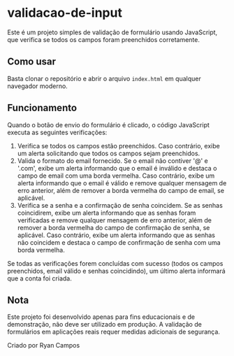 # validacao-de-input
Este é um projeto simples de validação de formulário usando JavaScript, que verifica se todos os campos foram preenchidos corretamente.

## Como usar

Basta clonar o repositório e abrir o arquivo `index.html` em qualquer navegador moderno.

## Funcionamento

Quando o botão de envio do formulário é clicado, o código JavaScript executa as seguintes verificações:

1. Verifica se todos os campos estão preenchidos. Caso contrário, exibe um alerta solicitando que todos os campos sejam preenchidos.
2. Valida o formato do email fornecido. Se o email não contiver '@' e '.com', exibe um alerta informando que o email é inválido e destaca o campo de email com uma borda vermelha. Caso contrário, exibe um alerta informando que o email é válido e remove qualquer mensagem de erro anterior, além de remover a borda vermelha do campo de email, se aplicável.
3. Verifica se a senha e a confirmação de senha coincidem. Se as senhas coincidirem, exibe um alerta informando que as senhas foram verificadas e remove qualquer mensagem de erro anterior, além de remover a borda vermelha do campo de confirmação de senha, se aplicável. Caso contrário, exibe um alerta informando que as senhas não coincidem e destaca o campo de confirmação de senha com uma borda vermelha.

Se todas as verificações forem concluídas com sucesso (todos os campos preenchidos, email válido e senhas coincidindo), um último alerta informará que a conta foi criada.

## Nota

Este projeto foi desenvolvido apenas para fins educacionais e de demonstração, não deve ser utilizado em produção. A validação de formulários em aplicações reais requer medidas adicionais de segurança.


Criado por Ryan Campos
